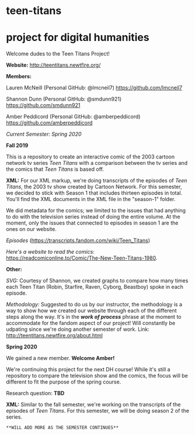 # teen-titans
# project for digital humanities
Welcome dudes to the Teen Titans Project!

**Website:** http://teentitans.newtfire.org/

**Members:**

Lauren McNeill (Personal GitHub: @lmcneil7) https://github.com/lmcneil7

Shannon Dunn (Personal GitHub: @smdunn921) https://github.com/smdunn921

Amber Peddicord (Personal GitHub: @amberpeddicord) https://github.com/amberpeddicord

*Current Semester: Spring 2020*

**Fall 2019**

This is a repository to create an interactive comic of the 2003 cartoon network tv series *Teen Titans* with a comparison between the tv series and the comics that *Teen Titans* is based off.

**XML:**
For our XML markup, we're doing transcripts of the episodes of *Teen Titans*, the 2003 tv show created by Cartoon Network. For this semester, we decided to stick with Season 1 that includes thirteen episodes in total. You'll find the XML documents in the XML file in the "season-1" folder.

We did metadata for the comics; we limited to the issues that had anything to do with the television series instead of doing the entire volume. At the moment, only the issues that connected to episodes in season 1 are the ones on our website.

*Episodes* (https://transcripts.fandom.com/wiki/Teen_Titans)

*Here's a website to read the comics:* https://readcomiconline.to/Comic/The-New-Teen-Titans-1980.

**Other:**

*SVG:* Courtesy of Shannon, we created graphs to compare how many times each Teen Titan (Robin, Starfire, Raven, Cyborg, Beastboy) spoke in each episode.

*Methodology:* Suggested to do us by our instructor, the methodology is a way to show how we created our website through each of the different steps along the way. It's in the ___work of process___ phrase at the moment to accommodate for the fandom aspect of our project! Will constantly be udpating since we're doing another semester of work.
Link: http://teentitans.newtfire.org/about.html

**Spring 2020**

We gained a new member. **Welcome Amber!**

We're continuing this project for the next DH course! While it's still a repository to compare the television show and the comics, the focus will be different to fit the purpose of the spring course. 

Research question: **TBD**

**XML:**
Similar to the fall semester, we're working on the transcripts of the episodes of *Teen Titans*. For this semester, we will be doing season 2 of the series.

```**WILL ADD MORE AS THE SEMESTER CONTINUES**```
